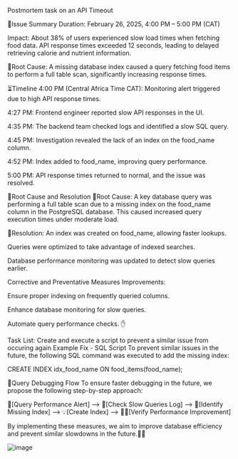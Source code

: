 Postmortem task on an API Timeout


📅Issue Summary
Duration: February 26, 2025, 4:00 PM – 5:00 PM (CAT)

Impact:
About 38% of users experienced slow load times when fetching food data. API response times exceeded 12 seconds, leading to delayed retrieving calorie and nutrient information.

🧐Root Cause:
A missing database index caused a query fetching food items to perform a full table scan, significantly increasing response times.

⏳Timeline
4:00 PM (Central Africa Time CAT): Monitoring alert triggered due to high API response times.

4:27 PM: Frontend engineer reported slow API responses in the UI.

4:35 PM: The backend team checked logs and identified a slow SQL query.

4:45 PM: Investigation revealed the lack of an index on the food_name column.

4:52 PM: Index added to food_name, improving query performance.

5:00 PM: API response times returned to normal, and the issue was resolved.



🤔Root Cause and Resolution
🔎Root Cause:
A key database query was performing a full table scan due to a missing index on the food_name column in the PostgreSQL database. This caused increased query execution times under moderate load.



📌Resolution:
An index was created on food_name, allowing faster lookups.

Queries were optimized to take advantage of indexed searches.

Database performance monitoring was updated to detect slow queries earlier.

Corrective and Preventative Measures Improvements:

Ensure proper indexing on frequently queried columns.

Enhance database monitoring for slow queries.

Automate query performance checks.
✋


Task List:
Create and execute a script to prevent a similar issue from occuring again
Example Fix - SQL Script
To prevent similar issues in the future, the following SQL command was executed to add the missing index:

CREATE INDEX idx_food_name ON food_items(food_name);



🎨Query Debugging Flow
To ensure faster debugging in the future, we propose the following step-by-step approach:

🚨[Query Performance Alert] --> 🔎[Check Slow Queries Log] --> 🤔[Identify Missing Index] --> 💡[Create Index] --> 🚀🎉[Verify Performance Improvement]

By implementing these measures, we aim to improve database efficiency and prevent similar slowdowns in the future.💪🥤

![image](https://github.com/user-attachments/assets/e8b586dd-0a9c-4409-89a8-bff01987e444)



